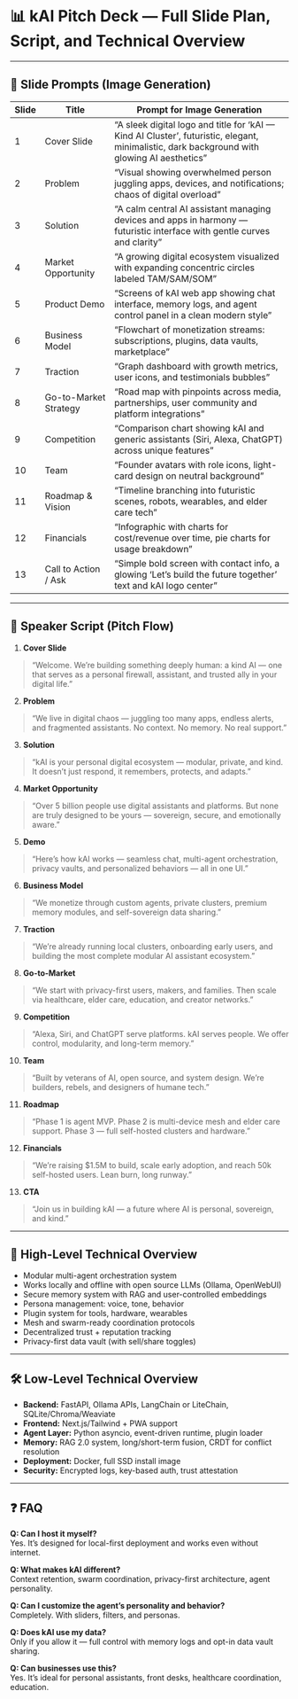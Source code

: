# 📊 kAI Pitch Deck — Full Slide Plan, Script, and Technical Overview

---

## 📘 Slide Prompts (Image Generation)

| Slide | Title                  | Prompt for Image Generation |
|-------|------------------------|-----------------------------|
| 1     | Cover Slide            | “A sleek digital logo and title for ‘kAI — Kind AI Cluster’, futuristic, elegant, minimalistic, dark background with glowing AI aesthetics” |
| 2     | Problem                | “Visual showing overwhelmed person juggling apps, devices, and notifications; chaos of digital overload” |
| 3     | Solution               | “A calm central AI assistant managing devices and apps in harmony — futuristic interface with gentle curves and clarity” |
| 4     | Market Opportunity     | “A growing digital ecosystem visualized with expanding concentric circles labeled TAM/SAM/SOM” |
| 5     | Product Demo           | “Screens of kAI web app showing chat interface, memory logs, and agent control panel in a clean modern style” |
| 6     | Business Model         | “Flowchart of monetization streams: subscriptions, plugins, data vaults, marketplace” |
| 7     | Traction               | “Graph dashboard with growth metrics, user icons, and testimonials bubbles” |
| 8     | Go-to-Market Strategy  | “Road map with pinpoints across media, partnerships, user community and platform integrations” |
| 9     | Competition            | “Comparison chart showing kAI and generic assistants (Siri, Alexa, ChatGPT) across unique features” |
| 10    | Team                   | “Founder avatars with role icons, light-card design on neutral background” |
| 11    | Roadmap & Vision       | “Timeline branching into futuristic scenes, robots, wearables, and elder care tech” |
| 12    | Financials             | “Infographic with charts for cost/revenue over time, pie charts for usage breakdown” |
| 13    | Call to Action / Ask   | “Simple bold screen with contact info, a glowing ‘Let’s build the future together’ text and kAI logo center” |

---

## 🎤 Speaker Script (Pitch Flow)

1. **Cover Slide**  
> “Welcome. We’re building something deeply human: a kind AI — one that serves as a personal firewall, assistant, and trusted ally in your digital life.”

2. **Problem**  
> “We live in digital chaos — juggling too many apps, endless alerts, and fragmented assistants. No context. No memory. No real support.”

3. **Solution**  
> “kAI is your personal digital ecosystem — modular, private, and kind. It doesn’t just respond, it remembers, protects, and adapts.”

4. **Market Opportunity**  
> “Over 5 billion people use digital assistants and platforms. But none are truly designed to be yours — sovereign, secure, and emotionally aware.”

5. **Demo**  
> “Here’s how kAI works — seamless chat, multi-agent orchestration, privacy vaults, and personalized behaviors — all in one UI.”

6. **Business Model**  
> “We monetize through custom agents, private clusters, premium memory modules, and self-sovereign data sharing.”

7. **Traction**  
> “We’re already running local clusters, onboarding early users, and building the most complete modular AI assistant ecosystem.”

8. **Go-to-Market**  
> “We start with privacy-first users, makers, and families. Then scale via healthcare, elder care, education, and creator networks.”

9. **Competition**  
> “Alexa, Siri, and ChatGPT serve platforms. kAI serves people. We offer control, modularity, and long-term memory.”

10. **Team**  
> “Built by veterans of AI, open source, and system design. We’re builders, rebels, and designers of humane tech.”

11. **Roadmap**  
> “Phase 1 is agent MVP. Phase 2 is multi-device mesh and elder care support. Phase 3 — full self-hosted clusters and hardware.”

12. **Financials**  
> “We’re raising $1.5M to build, scale early adoption, and reach 50k self-hosted users. Lean burn, long runway.”

13. **CTA**  
> “Join us in building kAI — a future where AI is personal, sovereign, and kind.”

---

## 🧠 High-Level Technical Overview

- Modular multi-agent orchestration system
- Works locally and offline with open source LLMs (Ollama, OpenWebUI)
- Secure memory system with RAG and user-controlled embeddings
- Persona management: voice, tone, behavior
- Plugin system for tools, hardware, wearables
- Mesh and swarm-ready coordination protocols
- Decentralized trust + reputation tracking
- Privacy-first data vault (with sell/share toggles)

---

## 🛠 Low-Level Technical Overview

- **Backend:** FastAPI, Ollama APIs, LangChain or LiteChain, SQLite/Chroma/Weaviate
- **Frontend:** Next.js/Tailwind + PWA support
- **Agent Layer:** Python asyncio, event-driven runtime, plugin loader
- **Memory:** RAG 2.0 system, long/short-term fusion, CRDT for conflict resolution
- **Deployment:** Docker, full SSD install image
- **Security:** Encrypted logs, key-based auth, trust attestation

---

## ❓ FAQ

**Q: Can I host it myself?**  
Yes. It’s designed for local-first deployment and works even without internet.

**Q: What makes kAI different?**  
Context retention, swarm coordination, privacy-first architecture, agent personality.

**Q: Can I customize the agent’s personality and behavior?**  
Completely. With sliders, filters, and personas.

**Q: Does kAI use my data?**  
Only if you allow it — full control with memory logs and opt-in data vault sharing.

**Q: Can businesses use this?**  
Yes. It’s ideal for personal assistants, front desks, healthcare coordination, education.

